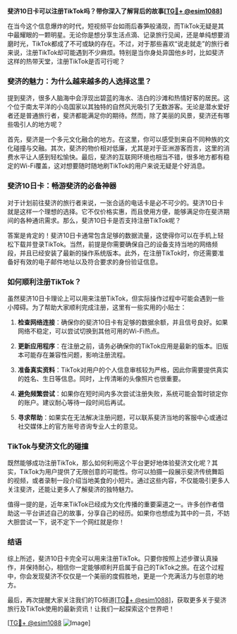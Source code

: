 **斐济10日卡可以注册TikTok吗？带你深入了解背后的故事[[TG💪+ @esim1088](https://t.me/s/esim1088)]**

在当今这个信息爆炸的时代，短视频平台如雨后春笋般涌现，而TikTok无疑是其中最耀眼的一颗明星。无论你是想分享生活点滴、记录旅行见闻，还是单纯想要消磨时光，TikTok都成了不可或缺的存在。不过，对于那些喜欢“说走就走”的旅行者来说，注册TikTok却可能遇到不少麻烦。特别是当你身处异国他乡时，比如斐济这样的热带天堂，注册TikTok是否可行呢？

### 斐济的魅力：为什么越来越多的人选择这里？

提到斐济，很多人脑海中会浮现出碧蓝的海水、洁白的沙滩和热情好客的居民。这个位于南太平洋的小岛国家以其独特的自然风光吸引了无数游客。无论是潜水爱好者还是普通旅行者，斐济都能满足你的期待。然而，除了美丽的风景，斐济还有哪些吸引人的地方呢？

首先，斐济是一个多元文化融合的地方。在这里，你可以感受到来自不同种族的文化碰撞与交融。其次，斐济的物价相对低廉，尤其是对于亚洲游客而言，这里的消费水平让人感到轻松愉快。最后，斐济的互联网环境也相当不错，很多地方都有稳定的Wi-Fi覆盖，这对想要随时随地刷TikTok的用户来说无疑是个好消息。

### 斐济10日卡：畅游斐济的必备神器

对于计划前往斐济的旅行者来说，一张合适的电话卡是必不可少的。斐济10日卡就是这样一个理想的选择。它不仅价格实惠，而且使用方便，能够满足你在斐济期间的各种通讯需求。那么，斐济10日卡是否支持注册TikTok呢？

答案是肯定的！斐济10日卡通常包含足够的数据流量，这使得你可以在手机上轻松下载并登录TikTok。当然，前提是你需要确保自己的设备支持当地的网络频段，并且已经安装了最新的操作系统版本。此外，在注册TikTok时，你还需要准备好有效的电子邮件地址以及符合要求的身份验证信息。

### 如何顺利注册TikTok？

虽然斐济10日卡理论上可以用来注册TikTok，但实际操作过程中可能会遇到一些小障碍。为了帮助大家顺利完成注册，这里有一些实用的小贴士：

1. **检查网络连接**：确保你的斐济10日卡有足够的数据余额，并且信号良好。如果网络不稳定，可以尝试切换到其他可用的Wi-Fi热点。
   
2. **更新应用程序**：在注册之前，请务必确保你的TikTok应用是最新的版本。旧版本可能存在兼容性问题，影响注册流程。

3. **准备真实资料**：TikTok对用户的个人信息审核较为严格，因此你需要提供真实的姓名、生日等信息。同时，上传清晰的头像照片也很重要。

4. **避免频繁尝试**：如果你在短时间内多次尝试注册失败，系统可能会暂时锁定你的账户。建议耐心等待一段时间后再试。

5. **寻求帮助**：如果实在无法解决注册问题，可以联系斐济当地的客服中心或通过社交媒体上的官方账号咨询专业人士的意见。

### TikTok与斐济文化的碰撞

既然能够成功注册TikTok，那么如何利用这个平台更好地体验斐济文化呢？其实，TikTok为用户提供了无限创意的可能性。你可以拍摄一段展示斐济传统舞蹈的视频，或者录制一段介绍当地美食的小短片。通过这些内容，不仅能吸引更多人关注斐济，还能让更多人了解斐济的独特魅力。

值得一提的是，近年来TikTok已经成为文化传播的重要渠道之一。许多创作者借助这一平台讲述自己的故事，分享自己的经历。如果你也想成为其中的一员，不妨大胆尝试一下，说不定下一个网红就是你！

### 结语

综上所述，斐济10日卡完全可以用来注册TikTok。只要你按照上述步骤认真操作，并保持耐心，相信你一定能够顺利开启属于自己的TikTok之旅。在这个过程中，你会发现斐济不仅仅是一个美丽的度假胜地，更是一个充满活力与创意的地方。

最后，再次提醒大家关注我们的TG频道[[TG💪+ @esim1088](https://t.me/s/esim1088)]，获取更多关于斐济旅行及TikTok使用的最新资讯！让我们一起探索这个世界吧！

[[TG💪+ @esim1088](https://t.me/s/esim1088) ![Image](https://i.postimg.cc/4NQfJmqS/Snipaste-2025-05-13-00-14-12.png)]